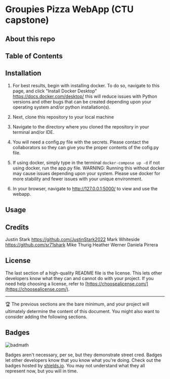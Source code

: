 # Groupies Pizza WebApp (CTU capstone)


## About this repo

<!-- Provide a short description explaining the what, why, and how of your project. Use the following questions as a guide:

- What was your motivation?
- Why did you build this project? (Note: the answer is not "Because it was a homework assignment.")
- What problem does it solve?
- What did you learn? -->

## Table of Contents

<!-- If your README is long, add a table of contents to make it easy for users to find what they need.

- [Installation](#installation)
- [Usage](#usage)
- [Credits](#credits)
- [License](#license) -->

## Installation

1. For best results, begin with installing docker. To do so, navigate to this page, and click "Install Docker Desktop" https://docs.docker.com/desktop/ this will reduce issues with Python versions and other bugs that can be created depending upon your operating system and/or python installation(s).

2. Next, clone this repository to your local machine

3. Navigate to the directory where you cloned the repository in your terminal and/or IDE. 

4. You will need a config.py file with the secrets. Please contact the collaborators so they can give you the proper contents of the cofig.py file.

5. If using docker, simply type in the terminal ```docker-compose up -d``` if not using docker, run the app.py file. WARNING: Running this without docker may cause issues depending upon your system. Please use docker for more stability and fewer issues with your unique environment.

6. In your browser, navigate to http://127.0.0.1:5000/ to view and use the webapp.



## Usage

<!-- Provide instructions and examples for use. Include screenshots as needed.

To add a screenshot, create an `assets/images` folder in your repository and upload your screenshot to it. Then, using the relative filepath, add it to your README using the following syntax:

    ```md
    ![alt text](assets/images/screenshot.png)
    ``` -->

## Credits

Justin Stark https://github.com/JustinStark2022
Mark Whiteside https://github.com/sr71shark
Mike Thurig
Heather Werner
Daniela Pirrera
<!-- List your collaborators, if any, with links to their GitHub profiles.

If you used any third-party assets that require attribution, list the creators with links to their primary web presence in this section.

If you followed tutorials, include links to those here as well. -->

## License

The last section of a high-quality README file is the license. This lets other developers know what they can and cannot do with your project. If you need help choosing a license, refer to [https://choosealicense.com/](https://choosealicense.com/).

---

🏆 The previous sections are the bare minimum, and your project will ultimately determine the content of this document. You might also want to consider adding the following sections.

## Badges

![badmath](https://img.shields.io/github/languages/top/lernantino/badmath)

Badges aren't necessary, per se, but they demonstrate street cred. Badges let other developers know that you know what you're doing. Check out the badges hosted by [shields.io](https://shields.io/). You may not understand what they all represent now, but you will in time.

<!-- ## Features

If your project has a lot of features, list them here. -->

<!-- ## How to Contribute

If you created an application or package and would like other developers to contribute it, you can include guidelines for how to do so. The [Contributor Covenant](https://www.contributor-covenant.org/) is an industry standard, but you can always write your own if you'd prefer. -->

<!-- ## Tests

Go the extra mile and write tests for your application. Then provide examples on how to run them here. -->